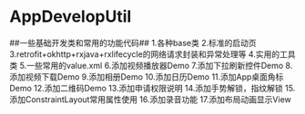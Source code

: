 # AppDevelopUtil
##一些基础开发类和常用的功能代码##
        1.各种base类
        2.标准的启动页
        3.retrofit+okhttp+rxjava+rxlifecycle的网络请求封装和异常处理等
        4.实用的工具类
        5.一些常用的value.xml
        6.添加视频播放器Demo
        7.添加下拉刷新控件Demo
        8.添加视频下载Demo
        9.添加相册Demo
        10.添加日历Demo
        11.添加App桌面角标Demo
        12.添加二维码Demo
        13.添加申请权限说明
        14.添加手势解锁，指纹解锁
        15.添加ConstraintLayout常用属性使用
        16.添加录音功能
        17.添加布局动画显示View

